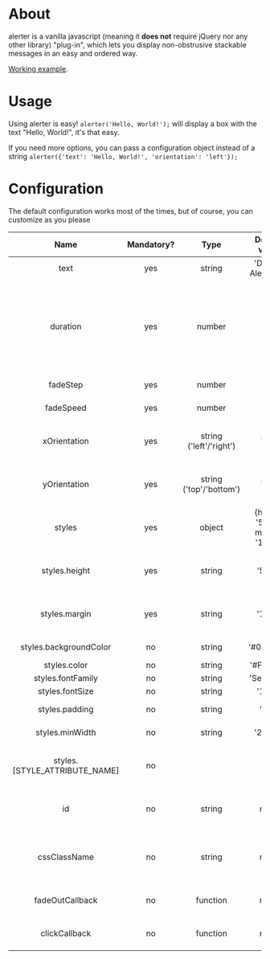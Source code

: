 # About
alerter is a vanilla javascript (meaning it **does not** require jQuery nor any 
other library) "plug-in", which lets you display non-obstrusive stackable 
messages in an easy and ordered way.

[Working example](http://codepen.io/anon/pen/OXmJjg).

# Usage
Using alerter is easy! ```alerter('Hello, World!');``` will display a box with
the text "Hello, World!", it's that easy.

If you need more options, you can pass a configuration object instead of a 
string ```alerter({'text': 'Hello, World!', 'orientation': 'left'});```

# Configuration
The default configuration works most of the times, but of course, you can 
customize as you please

|Name|Mandatory?|Type|Default value|Description|
|:--:|:--------:|:--:|:-----------:|:---------:|
|text|yes|string|'Default Alert Text'|Alert text|
|duration|yes|number|2|Number of seconds before fadeOut (if clickCallback is set, starts when the alert is clicked)|
|fadeStep|yes|number|5|Fade out step|
|fadeSpeed|yes|number|25|Fade out speed|
|xOrientation|yes|string ('left'/'right')|'left'|Alert placement on horizontal axis|
|yOrientation|yes|string ('top'/'bottom')|'top'|Alert placement on vertical axis|
|styles|yes|object|{height: '50px', margin: '15px'}|Styles object|
|styles.height|yes|string|'50px'|Alert div height in px (Mandatory unit)|
|styles.margin|yes|string|'15px'|Alert div margin in px (Mandatory unit)|
|styles.backgroundColor|no|string|'#000000'|Background color|
|styles.color|no|string|'#FFFFFF'|Text color|
|styles.fontFamily|no|string|'Segoe UI'|Font family|
|styles.fontSize|no|string|'13px'|Font size|
|styles.padding|no|string|'5px'|Alert div padding|
|styles.minWidth|no|string|'250px'|Alert div min width|
|styles.[STYLE_ATTRIBUTE_NAME]|no|||Any style you want to add on the alert div|
|id|no|string|none|Optional id (styles array has precedence)|
|cssClassName|no|string|none|Optional css classname (styles array and id have precedence)|
|fadeOutCallback|no|function|none|Callback called after fadeOut|
|clickCallback|no|function|none|Callback called on click event|